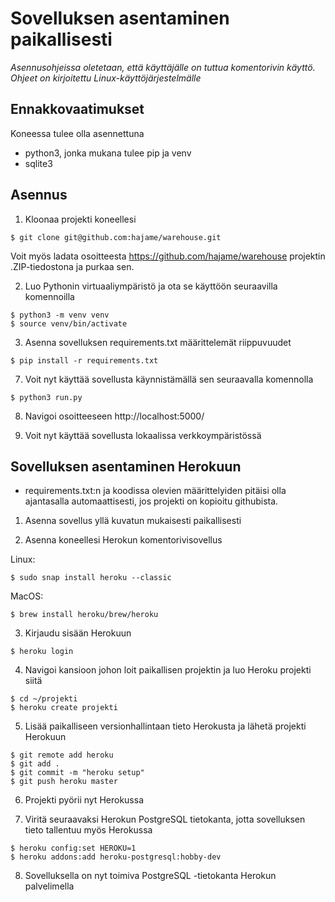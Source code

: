 # Sovelluksen asentaminen paikallisesti

*Asennusohjeissa oletetaan, että käyttäjälle on tuttua komentorivin käyttö. Ohjeet on kirjoitettu Linux-käyttöjärjestelmälle*

## Ennakkovaatimukset

Koneessa tulee olla asennettuna 

- python3, jonka mukana tulee pip ja venv
- sqlite3




## Asennus

1. Kloonaa projekti koneellesi

```
$ git clone git@github.com:hajame/warehouse.git
```

Voit myös ladata osoitteesta https://github.com/hajame/warehouse projektin .ZIP-tiedostona ja purkaa sen.

2. Luo Pythonin virtuaaliympäristö ja ota se käyttöön seuraavilla komennoilla
```
$ python3 -m venv venv
$ source venv/bin/activate
```

3. Asenna sovelluksen requirements.txt määrittelemät riippuvuudet

```
$ pip install -r requirements.txt
```

7. Voit nyt käyttää sovellusta käynnistämällä sen seuraavalla komennolla
```
$ python3 run.py
```

8. Navigoi osoitteeseen http://localhost:5000/

9. Voit nyt käyttää sovellusta lokaalissa verkkoympäristössä


## Sovelluksen asentaminen Herokuun

+ requirements.txt:n ja koodissa olevien määrittelyiden pitäisi olla ajantasalla automaattisesti, jos projekti on kopioitu githubista.

1. Asenna sovellus yllä kuvatun mukaisesti paikallisesti

2. Asenna koneellesi Herokun komentorivisovellus

Linux:
```
$ sudo snap install heroku --classic
```
MacOS:
```
$ brew install heroku/brew/heroku
```

3. Kirjaudu sisään Herokuun

```
$ heroku login
```

4. Navigoi kansioon johon loit paikallisen projektin ja luo Heroku projekti siitä
```
$ cd ~/projekti
$ heroku create projekti
```

5. Lisää paikalliseen versionhallintaan tieto Herokusta ja lähetä projekti Herokuun

```
$ git remote add heroku
$ git add .
$ git commit -m "heroku setup"
$ git push heroku master
```

6. Projekti pyörii nyt Herokussa

7. Viritä seuraavaksi Herokun PostgreSQL tietokanta, jotta sovelluksen tieto tallentuu myös Herokussa
```
$ heroku config:set HEROKU=1
$ heroku addons:add heroku-postgresql:hobby-dev
```

8. Sovelluksella on nyt toimiva PostgreSQL -tietokanta Herokun palvelimella